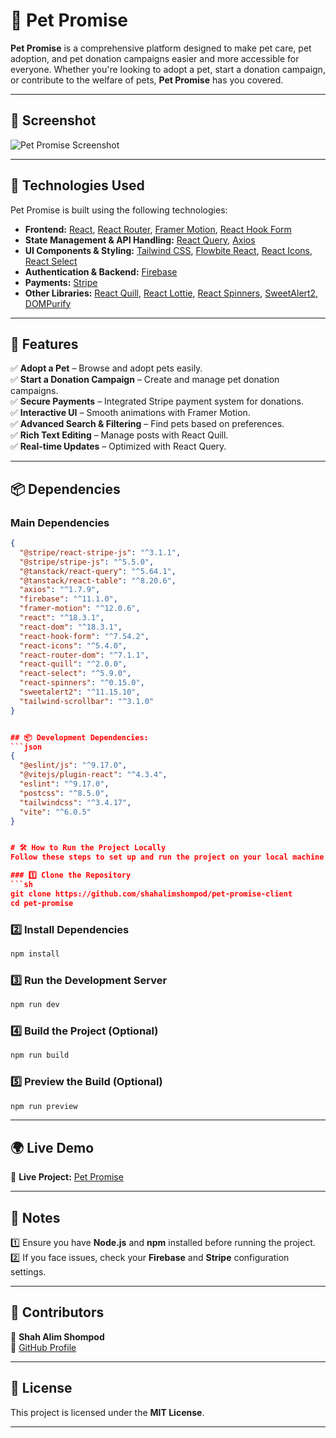 # 🐾 Pet Promise  

**Pet Promise** is a comprehensive platform designed to make pet care, pet adoption, and pet donation campaigns easier and more accessible for everyone. Whether you're looking to adopt a pet, start a donation campaign, or contribute to the welfare of pets, **Pet Promise** has you covered.  

---

## 📸 Screenshot  
![Pet Promise Screenshot](https://i.ibb.co.com/PvBF7kdg/image.png)  

---

## 🚀 Technologies Used  

Pet Promise is built using the following technologies:  

- **Frontend:** [React](https://react.dev/), [React Router](https://reactrouter.com/), [Framer Motion](https://www.framer.com/motion/), [React Hook Form](https://react-hook-form.com/)  
- **State Management & API Handling:** [React Query](https://tanstack.com/query/latest/), [Axios](https://axios-http.com/)  
- **UI Components & Styling:** [Tailwind CSS](https://tailwindcss.com/), [Flowbite React](https://flowbite-react.com/), [React Icons](https://react-icons.github.io/react-icons/), [React Select](https://react-select.com/)  
- **Authentication & Backend:** [Firebase](https://firebase.google.com/)  
- **Payments:** [Stripe](https://stripe.com/)  
- **Other Libraries:** [React Quill](https://react-quill.js.org/), [React Lottie](https://lottiefiles.com/web-player), [React Spinners](https://www.npmjs.com/package/react-spinners), [SweetAlert2](https://sweetalert2.github.io/), [DOMPurify](https://www.npmjs.com/package/dompurify)  

---

## 🌟 Features  

✅ **Adopt a Pet** – Browse and adopt pets easily.  
✅ **Start a Donation Campaign** – Create and manage pet donation campaigns.  
✅ **Secure Payments** – Integrated Stripe payment system for donations.  
✅ **Interactive UI** – Smooth animations with Framer Motion.  
✅ **Advanced Search & Filtering** – Find pets based on preferences.  
✅ **Rich Text Editing** – Manage posts with React Quill.  
✅ **Real-time Updates** – Optimized with React Query.  

---

## 📦 Dependencies  

### Main Dependencies  
```json
{
  "@stripe/react-stripe-js": "^3.1.1",
  "@stripe/stripe-js": "^5.5.0",
  "@tanstack/react-query": "^5.64.1",
  "@tanstack/react-table": "^8.20.6",
  "axios": "^1.7.9",
  "firebase": "^11.1.0",
  "framer-motion": "^12.0.6",
  "react": "^18.3.1",
  "react-dom": "^18.3.1",
  "react-hook-form": "^7.54.2",
  "react-icons": "^5.4.0",
  "react-router-dom": "^7.1.1",
  "react-quill": "^2.0.0",
  "react-select": "^5.9.0",
  "react-spinners": "^0.15.0",
  "sweetalert2": "^11.15.10",
  "tailwind-scrollbar": "^3.1.0"
}


## 📦 Development Dependencies:
```json
{
  "@eslint/js": "^9.17.0",
  "@vitejs/plugin-react": "^4.3.4",
  "eslint": "^9.17.0",
  "postcss": "^8.5.0",
  "tailwindcss": "^3.4.17",
  "vite": "^6.0.5"
}


# 🛠 How to Run the Project Locally  
Follow these steps to set up and run the project on your local machine:  

### 1️⃣ Clone the Repository  
```sh
git clone https://github.com/shahalimshompod/pet-promise-client
cd pet-promise
```

### 2️⃣ Install Dependencies  
```sh
npm install
```

### 3️⃣ Run the Development Server  
```sh
npm run dev
```

### 4️⃣ Build the Project (Optional)  
```sh
npm run build
```

### 5️⃣ Preview the Build (Optional)  
```sh
npm run preview
```

---

## 🌍 Live Demo  
🔗 **Live Project:** [Pet Promise](https://pet-promise.web.app/)  

---

## 📌 Notes  
1️⃣ Ensure you have **Node.js** and **npm** installed before running the project.  
2️⃣ If you face issues, check your **Firebase** and **Stripe** configuration settings.  

---

## 👥 Contributors  
👤 **Shah Alim Shompod**  
🔗 [GitHub Profile](https://github.com/shahalimshompod)  

---

## 📜 License  
This project is licensed under the **MIT License**.  

---

